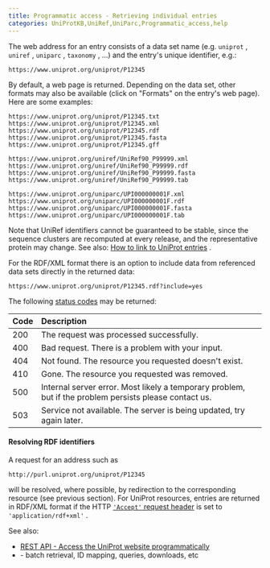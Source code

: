 ```yaml
---
title: Programmatic access - Retrieving individual entries
categories: UniProtKB,UniRef,UniParc,Programmatic_access,help
---
```


The web address for an entry consists of a data set name (e.g. `uniprot` , `uniref` , `uniparc` , `taxonomy` , ...) and the entry's unique identifier, e.g.:

    https://www.uniprot.org/uniprot/P12345

By default, a web page is returned. Depending on the data set, other formats may also be available (click on "Formats" on the entry's web page). Here are some examples:

    https://www.uniprot.org/uniprot/P12345.txt
    https://www.uniprot.org/uniprot/P12345.xml
    https://www.uniprot.org/uniprot/P12345.rdf
    https://www.uniprot.org/uniprot/P12345.fasta
    https://www.uniprot.org/uniprot/P12345.gff

    https://www.uniprot.org/uniref/UniRef90_P99999.xml
    https://www.uniprot.org/uniref/UniRef90_P99999.rdf
    https://www.uniprot.org/uniref/UniRef90_P99999.fasta
    https://www.uniprot.org/uniref/UniRef90_P99999.tab

    https://www.uniprot.org/uniparc/UPI000000001F.xml
    https://www.uniprot.org/uniparc/UPI000000001F.rdf
    https://www.uniprot.org/uniparc/UPI000000001F.fasta
    https://www.uniprot.org/uniparc/UPI000000001F.tab

Note that UniRef identifiers cannot be guaranteed to be stable, since the sequence clusters are recomputed at every release, and the representative protein may change. See also: [How to link to UniProt entries](http://www.uniprot.org/help/linking%5Fto%5Funiprot) .

For the RDF/XML format there is an option to include data from referenced data sets directly in the returned data:

    https://www.uniprot.org/uniprot/P12345.rdf?include=yes 

The following [status codes](http://www.w3.org/Protocols/rfc2616/rfc2616-sec10.html) may be returned:

| Code | Description                                                                                            |
|:-----|:-------------------------------------------------------------------------------------------------------|
| 200  | The request was processed successfully.                                                                |
| 400  | Bad request. There is a problem with your input.                                                       |
| 404  | Not found. The resource you requested doesn't exist.                                                   |
| 410  | Gone. The resource you requested was removed.                                                          |
| 500  | Internal server error. Most likely a temporary problem, but if the problem persists please contact us. |
| 503  | Service not available. The server is being updated, try again later.                                   |

#### Resolving RDF identifiers

A request for an address such as

    http://purl.uniprot.org/uniprot/P12345

will be resolved, where possible, by redirection to the corresponding resource (see previous section). For UniProt resources, entries are returned in RDF/XML format if the HTTP [`'Accept'` request header](http://www.w3.org/Protocols/rfc2616/rfc2616-sec14.html) is set to `'application/rdf+xml'` .

See also:

-   [REST API - Access the UniProt website programmatically](http://www.uniprot.org/help/api)
-   \- batch retrieval, ID mapping, queries, downloads, etc
